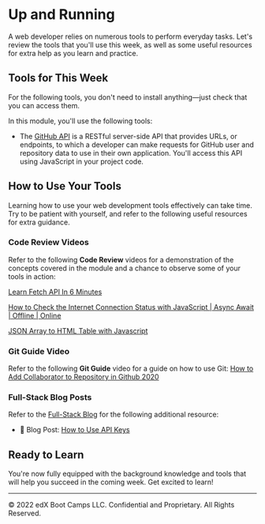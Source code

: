 # Up and Running
A web developer relies on numerous tools to perform everyday tasks. Let's review the tools that you'll use this week, as well as some useful resources for extra help as you learn and practice.

## Tools for This Week
For the following tools, you don't need to install anything—just check that you can access them.

In this module, you'll use the following tools:

* The [GitHub API](https://developer.github.com/v3/) is a RESTful server-side API that provides URLs, or endpoints, to which a developer can make requests for GitHub user and repository data to use in their own application. You'll access this API using JavaScript in your project code.

## How to Use Your Tools
Learning how to use your web development tools effectively can take time. Try to be patient with yourself, and refer to the following useful resources for extra guidance.

### Code Review Videos
Refer to the following **Code Review** videos for a demonstration of the concepts covered in the module and a chance to observe some of your tools in action:

[Learn Fetch API In 6 Minutes](https://www.youtube.com/watch?v=cuEtnrL9-H0)

[How to Check the Internet Connection Status with JavaScript | Async Await | Offline | Online](https://www.youtube.com/watch?v=hIaGzJ3txqM)

[JSON Array to HTML Table with Javascript](https://www.youtube.com/watch?v=XmdOZ5NSqb8)

### Git Guide Video
Refer to the following **Git Guide** video for a guide on how to use Git: [How to Add Collaborator to Repository in Github 2020](https://www.youtube.com/watch?v=p49LRx3hYI8)

### Full-Stack Blog Posts
Refer to the [Full-Stack Blog](https://coding-boot-camp.github.io/full-stack/) for the following additional resource:
* 📖 Blog Post: [How to Use API Keys](https://coding-boot-camp.github.io/full-stack/apis/how-to-use-api-keys)

## Ready to Learn
You're now fully equipped with the background knowledge and tools that will help you succeed in the coming week. Get excited to learn!

---
© 2022 edX Boot Camps LLC. Confidential and Proprietary. All Rights Reserved.
